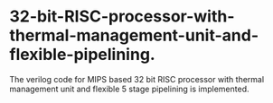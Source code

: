 # 32-bit-RISC-processor-with-thermal-management-unit-and-flexible-pipelining.
The verilog code for MIPS based 32 bit RISC processor with thermal management unit and flexible 5 stage pipelining is implemented.
